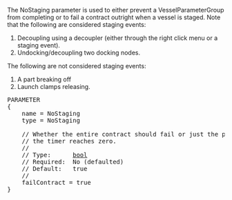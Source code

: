 The NoStaging parameter is used to either prevent a VesselParameterGroup from completing or to fail a contract outright when a vessel is staged.  Note that the following are considered staging events:
1. Decoupling using a decoupler (either through the right click menu or a staging event).
2. Undocking/decoupling two docking nodes.

The following are not considered staging events:
1. A part breaking off
2. Launch clamps releasing.

<pre>
PARAMETER
{
    name = NoStaging
    type = NoStaging

    // Whether the entire contract should fail or just the parameter when
    // the timer reaches zero.
    //
    // Type:      <a href="Boolean-Type">bool</a>
    // Required:  No (defaulted)
    // Default:   true
    //
    failContract = true
}
</pre>
